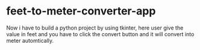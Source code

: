 # feet-to-meter-converter-app
Now i have to build a python project by using tkinter, here user give the value in feet and you have to click the convert button and it will convert into meter automtically.
